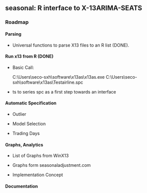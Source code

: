 seasonal: R interface to X-13ARIMA-SEATS
----------------------------------------

### Roadmap

#### Parsing

- Universal functions to parse X13 files to an R list (DONE).

#### Run x13 from R (DONE)

- Basic Call:

    C:\Users\seco-sxh\software\x13as\x13as.exe C:\Users\seco-sxh\software\x13as\Testairline.spc

- ts to series spc as a first step towards an interface


#### Automatic Specification

- Outlier

- Model Selection

- Trading Days


#### Graphs, Analytics

- List of Graphs from WinX13

- Graphs form seasonaladjustment.com 

- Implementation Concept

#### Documentation


